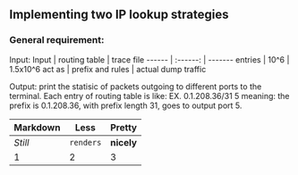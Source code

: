 ## Implementing two IP lookup strategies
### General requirement:
Input:
Input | routing table | trace file 
------ | :------: | -------
entries | 10^6 | 1.5x10^6
act as | prefix and rules | actual dump traffic

Output: print the statisic of packets outgoing to different ports to the terminal.
Each entry of routing table is like: EX. 0.1.208.36/31 5 meaning: the prefix is 0.1.208.36, with prefix length 31, goes to output port 5.

Markdown | Less | Pretty
--- | --- | ---
*Still* | `renders` | **nicely**
1 | 2 | 3
